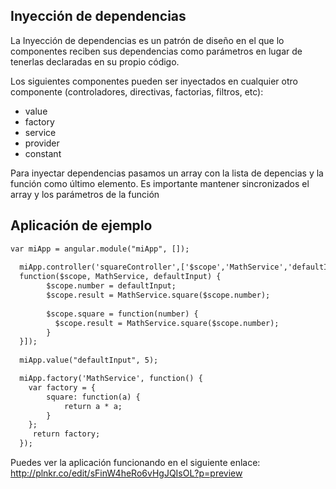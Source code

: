 ## Inyección de dependencias ##

La Inyección de dependencias es un patrón de diseño en el que lo componentes 
reciben sus dependencias como parámetros en lugar de tenerlas declaradas en su propio código.

Los siguientes componentes pueden ser inyectados en cualquier otro componente (controladores, directivas, factorias, filtros, etc):

- value
- factory
- service
- provider
- constant

Para inyectar dependencias pasamos un array con la lista de depencias y la función como último elemento. Es importante mantener sincronizados
el array y los parámetros de la función

## Aplicación de ejemplo ##

```HTML
var miApp = angular.module("miApp", []);
      
  miApp.controller('squareController',['$scope','MathService','defaultInput', 
  function($scope, MathService, defaultInput) {
        $scope.number = defaultInput;
        $scope.result = MathService.square($scope.number);
        
        $scope.square = function(number) {
          $scope.result = MathService.square($scope.number);
        }
  }]);
  
  miApp.value("defaultInput", 5);

  miApp.factory('MathService', function() {     
    var factory = {
        square: function(a) {
            return a * a; 
        }  
    };
     return factory;
  });
```

Puedes ver la aplicación funcionando en el siguiente enlace: http://plnkr.co/edit/sFinW4heRo6vHgJQIsOL?p=preview